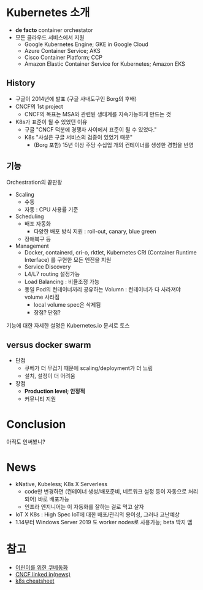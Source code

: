 # Kubernetes 소개

- **de facto** container orchestator
- 모든 클라우드 서비스에서 지원
  - Google Kubernetes Engine; GKE in Google Cloud
  - Azure Container Service; AKS
  - Cisco Container Platform; CCP
  - Amazon Elastic Container Service for Kubernetes; Amazon EKS

## History
- 구글이 2014년에 발표 (구글 사내도구인 Borg의 후배)
- CNCF의 1st project
  - CNCF의 목표는 MSA와 관련된 생태계를 지속가능하게 만드는 것
- K8s가 표준이 될 수 있었던 이유
  - 구글 "CNCF 덕분에 경쟁자 사이에서 표준이 될 수 있었다."
  - K8s "사실은 구글 서비스의 검증이 있었기 때문"
    - (Borg 포함) 15년 이상 주당 수십업 개의 컨테이너를 생성한 경험을 반영

## 기능
Orchestration의 끝판왕
- Scaling
  - 수동
  - 자동 : CPU 사용률 기준
- Scheduling
  - 배포 자동화
    - 다양한 배포 방식 지원 : roll-out, canary, blue green
  - 장애복구 등
- Management
  - Docker, containerd, cri-o, rktlet, Kubernetes CRI (Container Runtime Interface) 를 구현한 모든 엔진을 지원
  - Service Discovery
  - L4/L7 routing 설정가능
  - Load Balancing : 비율조정 가능
  - 동일 Pod의 컨테이너끼리 공유하는 Volumn : 컨테이너가 다 사라져야 volume 사라짐
    - local volume spec은 삭제됨
    - 장점? 단점?

기능에 대한 자세한 설명은 Kubernetes.io 문서로 토스

## versus docker swarm
- 단점
  - 쿠베가 더 무겁기 때문에 scaling/deployment가 더 느림
  - 설치, 설정이 더 어려움
- 장점
  - **Production level; 안정적**
  - 커뮤니티 지원

# Conclusion
아직도 안써봤니?

# News
- kNative, Kubeless; K8s X Serverless
  - code만 변경하면 (컨테이너 생성/배포준비, 네트워크 설정 등이 자동으로 처리되어) 바로 배포가능
  - 인프라 엔지니어는 이 자동화를 잘하는 걸로 먹고 살자
- IoT X K8s : High Spec IoT에 대한 배포/관리의 용이성, 그러나 고난예상
- 1.14부터 Windows Server 2019 도 worker nodes로 사용가능; beta 딱지 뗌

# 참고
- [어린이를 위한 쿠베동화](https://www.youtube.com/watch?v=4ht22ReBjno&feature=youtu.be)
- [CNCF linked in(news)](https://www.linkedin.com/company/cloud-native-computing-foundation/)
- [k8s cheatsheet](https://kubernetes.io/ko/docs/reference/kubectl/cheatsheet/?fbclid=IwAR2Z5Thp5Jvs65JfcAcQ7GysF09e3IXaL08D1aHMC7xTG6qvosRMS9PDBcg)

